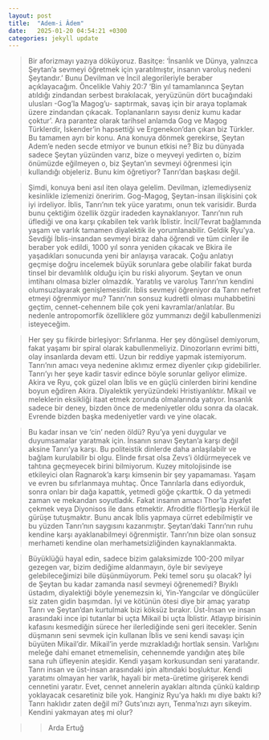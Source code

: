 ```yaml
---
layout: post
title:  "Adem-i Âdem"
date:   2025-01-20 04:54:21 +0300
categories: jekyll update
---
```

> Bir aforizmayı yazıya döküyoruz. Basitçe: ‘İnsanlık ve Dünya, yalnızca Şeytan’a sevmeyi öğretmek için yaratılmıştır, insanın varoluş nedeni Şeytandır.’ Bunu Devilman ve İncil alegorileriyle beraber açıklayacağım. Öncelikle Vahiy 20:7 ‘Bin yıl tamamlanınca Şeytan atıldığı zindandan serbest bırakılacak, yeryüzünün dört bucağındaki ulusları -Gog’la Magog’u- saptırmak, savaş için bir araya toplamak üzere zindandan çıkacak. Toplananların sayısı deniz kumu kadar çoktur’. Ara parantez olarak tarihsel anlamda Gog ve Magog Türklerdir, İskender’in hapsettiği ve Ergenekon’dan çıkan biz Türkler. Bu tamamen ayrı bir konu. Ana konuya dönmek gerekirse, Şeytan Adem’e neden secde etmiyor ve bunun etkisi ne? Biz bu dünyada sadece Şeytan yüzünden varız, bize o meyveyi yedirten o, bizim önümüzde eğilmeyen o, biz Şeytan’ın sevmeyi öğrenmesi için kullandığı objeleriz. Bunu kim öğretiyor? Tanrı’dan başkası değil.

> Şimdi, konuya beni asıl iten olaya gelelim. Devilman, izlemediyseniz kesinlikle izlemenizi öneririm. Gog-Magog, Şeytan-insan ilişkisini çok iyi irdeliyor. İblis, Tanrı’nın tek yüce yaratımı, onun tek varisidir. Burda bunu çektiğim özellik özgür iradeden kaynaklanıyor. Tanrı’nın ruh üflediği ve ona karşı çıkabilen tek varlık İblistir. İncil/Tevrat bağlamında yaşam ve varlık tamamen diyalektik ile yorumlanabilir. Geldik Ryu’ya. Sevdiği İblis-insandan sevmeyi biraz daha öğrendi ve tüm cinler ile beraber yok edildi, 1000 yıl sonra yeniden çıkacak ve Bkira ile yaşadıkları sonucunda yeni bir anlayışa varacak. Çoğu anlatıyı geçmişe doğru incelemek büyük sorunlara gebe olabilir fakat burda tinsel bir devamlılık olduğu için bu riski alıyorum. Şeytan ve onun imtihanı olmasa bizler olmazdık. Yaratılış ve varoluş Tanrı’nın kendini olumsuzlayarak genişlemesidir. İblis sevmeyi öğreniyor da Tanrı nefret etmeyi öğrenmiyor mu? Tanrı’nın sonsuz kudretli olması muhabbetini geçtim, cennet-cehennem bile çok yeni kavramlar/anlatılar. Bu nedenle antropomorfik özelliklere göz yummanızı değil kabullenmenizi isteyeceğim.

> Her şey şu fikirde birleşiyor: Sıfırlanma. Her şey döngüsel demiyorum, fakat yaşamı bir spiral olarak kabullenmeliyiz. Dinozorların evrimi bitti, olay insanlarda devam etti. Uzun bir reddiye yapmak istemiyorum. Tanrı’nın amacı veya nedenine aklımız ermez diyenler çıkıp gidebilirler. Tanrı’yı her şeye kadir tasvir edince böyle sorunlar geliyor elimize. Akira ve Ryu, çok güzel olan İblis ve en güçlü cinlerden birini kendine boyun eğdiren Akira. Diyalektik yeryüzündeki Hristiyanlıktır. Mikail ve meleklerin eksikliği itaat etmek zorunda olmalarında yatıyor. İnsanlık sadece bir deney, bizden önce de medeniyetler oldu sonra da olacak. Evrende bizden başka medeniyetler vardı ve yine olacak. 

> Bu kadar insan ve ‘cin’ neden öldü? Ryu’ya yeni duygular ve duyumsamalar yaratmak için. İnsanın sınavı Şeytan’a karşı değil aksine Tanrı’ya karşı. Bu politeistik dinlerde daha anlaşılabilr ve bağlam kurulabilir bi olgu. Elinde fırsat olsa Zevs’i öldürmeyecek ve tahtına geçmeyecek birini bilmiyorum. Kuzey mitolojisinde ise etkileyici olan Ragnarok’a karşı kimsenin bir şey yapamaması. Yaşam ve evren bu sıfırlanmaya muhtaç. Önce Tanrılarla dans ediyorduk, sonra onları bir dağa kapattık, yetmedi göğe çıkarttık. O da yetmedi zaman ve mekandan soyutladık. Fakat insanın amacı Thor’la ziyafet çekmek veya Diyonisos ile dans etmektir. Afroditle flörtleşip Herkül ile gürüşe tutuşmaktır. Bunu ancak İblis yapmaya cürret edebilmiştir ve bu yüzden Tanrı’nın saygısını kazanmıştır. Şeytan’daki Tanrı’nın ruhu kendine karşı ayaklanabilmeyi öğrenmiştir. Tanrı’nın bize olan sonsuz merhameti kendine olan merhametsizliğinden kaynaklanmakta. 

> Büyüklüğü hayal edin, sadece bizim galaksimizde 100-200 milyar gezegen var, bizim dediğime aldanmayın, öyle bir seviyeye gelebileceğimizi bile düşünmüyorum. Peki temel soru şu olacak? İyi de Şeytan bu kadar zamanda nasıl sevmeyi öğrenemedi? Bıyıklı üstadım, diyalektiği böyle yenemezsin ki, Yin-Yangcılar ve döngücüler siz zaten gidin başımdan. İyi ve kötünün ötesi diye bir amaç yaratıp Tanrı ve Şeytan’dan kurtulmak bizi köksüz bırakır. Üst-İnsan ve insan arasındaki ince ipi tutanlar bi uçta Mikail bi uçta İblistir. Atlayıp birisinin kafasını kesmediğin sürece her ilerlediğinde seni geri itecekler. Senin düşmanın seni sevmek için kullanan İblis ve seni kendi savaşı için büyüten Mikail’dir. Mikail’in yerde mızrakladığı hortlak sensin. Varlığını meleğe dahi emanet etmemelisin, cehennemde yandığın ateş bile sana ruh üfleyenin ateşidir. Kendi yaşam korkusundan seni yaratandır. Tanrı insan ve üst-insan arasındaki ipin altındaki boşluktur. Kendi yaratımı olmayan her varlık, hayali bir meta-üretime girişerek kendi cennetini yaratır. Evet, cennet annelerin ayakları altında çünkü kaldırıp yoklayacak cesaretiniz bile yok. Hanginiz Ryu’ya haklı mı diye baktı ki? Tanrı haklıdır zaten değil mi? Guts’ınızı ayrı, Tenma’nızı ayrı sikeyim. Kendini yakmayan ateş mi olur?

>> Arda Ertuğ